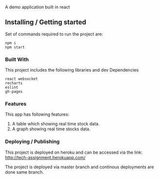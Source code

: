  A demo application built in react
## Installing / Getting started

Set of commands required to run the project are:
```shell
npm i
npm start
```
### Built With
This project includes the following libraries and dev Dependencies
```shell
react websocket 
recharts 
eslint
gh-pages
```

### Features
This app has following features:
1. A table which showing real time stock data.
2. A graph showing real time stocks data.

### Deploying / Publishing
This project is deployed on heroku and can be accessed via the link: http://tech-assignment.herokuapp.com/

The project is deployed via master branch and continous deployments are done same branch.



